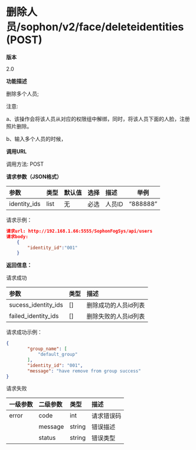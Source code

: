 # 删除人员/sophon/v2/face/deleteidentities (POST)

**版本**

2.0

**功能描述**

删除多个人员;

注意:

a、该操作会将该人员从对应的权限组中解绑，同时，将该人员下面的人脸，注册照片删除。

b、输入多个人员的时候，

**调用URL**

调用方法: POST

**请求参数（JSON格式）**

| 参数        | 类型   |  默认值  | 选择 | 描述   |  举例  |
| :---------- | :----- | ----------------------------------- | :--- | :----- | --------------------------------- |
| identity_ids | list | 无                                  | 必选 | 人员ID | “888888”                          |

请求示例：

```json
请求url: http://192.168.1.66:5555/SophonFogSys/api/users
请求body:
	{
		"identity_id":"001"
	}
```

**返回信息：**

请求成功

| 参数                | 类型 | 描述                 |
| :------------------ | :--- | :------------------- |
| sucess_identity_ids | []   | 删除成功的人员id列表 |
| failed_identity_ids | []   | 删除失败的人员id列表 |

请求成功示例：

```json
{
        "group_name": [
            "default_group"
        ],
        "identity_id": "001",
        "message": "have remove from group success"
}
```

请求失败

| 一级参数 | 二级参数 | 类型   | 描述       |
| :------- | :------- | :----- | :--------- |
| error    | code     | int    | 请求错误码 |
|          | message  | string | 错误描述   |
|          | status   | string | 错误类型   |

